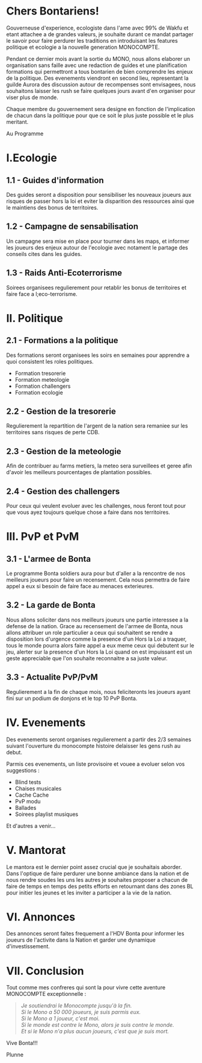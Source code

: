 # Chers Bontariens!

Gouverneuse d'experience, ecologiste dans l'ame avec 99% de Wakfu et etant attachee a de grandes valeurs, je souhaite durant ce mandat partager le savoir pour faire perdurer les traditions en introduisant les features politique et ecologie a la nouvelle generation MONOCOMPTE.

Pendant ce dernier mois avant la sortie du MONO, nous allons elaborer un organisation sans faille avec une redaction de guides et une planification formations qui permettront a tous bontarien de bien comprendre les enjeux de la politique. Des evenements viendront en second lieu, representant la guilde Aurora des discussion autour de recompenses sont envisagees, nous souhaitons laisser les rush se faire quelques jours avant d'en organiser pour viser plus de monde.

Chaque membre du gouvernement sera designe en fonction de l'implication de chacun dans la politique pour que ce soit le plus juste possible et le plus meritant.

Au Programme

# I.Ecologie

## 1.1 - Guides d'information
Des guides seront a disposition pour sensibiliser les nouveaux joueurs aux risques de passer hors la loi et eviter la disparition des ressources ainsi que le maintiens des bonus de territoires.

## 1.2 - Campagne de sensabilisation
Un campagne sera mise en place pour tourner dans les maps, et informer les joueurs des enjeux autour de l'ecologie avec notament le partage des conseils cites dans les guides.

## 1.3 - Raids Anti-Ecoterrorisme
Soirees organisees regulierement pour retablir les bonus de territoires et faire face a l;eco-terrorisme.

# II. Politique

## 2.1 - Formations a la politique
Des formations seront organisees les soirs en semaines pour apprendre a quoi consistent les roles politiques.

- Formation tresorerie
- Formation meteologie
- Formation challengers
- Formation ecologie

## 2.2 - Gestion de la tresorerie
Regulierement la repartition de l'argent de la nation sera remaniee sur les territoires sans risques de perte CDB.

## 2.3 - Gestion de la meteologie
Afin de contribuer au farms metiers, la meteo sera surveillees et geree afin d'avoir les meilleurs pourcentages de plantation possibles.

## 2.4 - Gestion des challengers
Pour ceux qui veulent evoluer avec les challenges, nous feront tout pour que vous ayez toujours quelque chose a faire dans nos territoires.

# III. PvP et PvM

## 3.1 - L'armee de Bonta
Le programme Bonta soldiers aura pour but d'aller a la rencontre de nos meilleurs joueurs pour faire un recensement. Cela nous permettra de faire appel a eux si besoin de faire face au menaces exterieures.

## 3.2 - La garde de Bonta
Nous allons soliciter dans nos meilleurs joueurs une partie interessee a la defense de la nation. Grace au recensement de l'armee de Bonta, nous allons attribuer un role particulier a ceux qui souhaitent se rendre a disposition lors d'urgence comme la presence d'un Hors la Loi a traquer, tous le monde pourra alors faire appel a eux meme ceux qui debutent sur le jeu, alerter sur la presence d'un Hors la Loi quand on est impuissant est un geste appreciable que l'on souhaite reconnaitre a sa juste valeur.

## 3.3 - Actualite PvP/PvM
Regulierement a la fin de chaque mois, nous feliciteronts les joueurs ayant fini sur un podium de donjons et le top 10 PvP Bonta.

# IV. Evenements

Des evenements seront organises regulierement a partir des 2/3 semaines suivant l'ouverture du monocompte histoire delaisser les gens rush au debut.

Parmis ces evenements, un liste provisoire et vouee a evoluer selon vos suggestions :
- Blind tests
- Chaises musicales
- Cache Cache
- PvP modu
- Ballades
- Soirees playlist musiques

Et d'autres a venir...

# V. Mantorat

Le mantora est le dernier point assez crucial que je souhaitais aborder. Dans l'optique de faire perdurer une bonne ambiance dans la nation et de nous rendre soudes les uns les autres je souhaites proposer a chacun de faire de temps en temps des petits efforts en retournant dans des zones BL pour initier les jeunes et les inviter a participer a la vie de la nation.

# VI. Annonces

Des annonces seront faites frequement a l'HDV Bonta pour informer les joueurs de l'activite dans la Nation et garder une dynamique d'investissement.

# VII. Conclusion

Tout comme mes confreres qui sont la pour vivre cette aventure MONOCOMPTE exceptionnelle :

> *Je soutiendrai le Monocompte jusqu'à la fin.  
> Si le Mono a 50 000 joueurs, je suis parmis eux.  
> Si le Mono a 1 joueur, c'est moi.  
> Si le monde est contre le Mono, alors je suis contre le monde.  
> Et si le Mono n'a plus aucun joueurs, c'est que je suis mort.*  

Vive Bonta!!!

Plunne